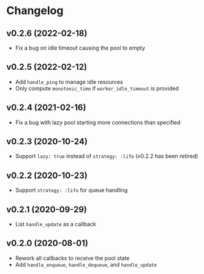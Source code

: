 # Changelog

## v0.2.6 (2022-02-18)

* Fix a bug on idle timeout causing the pool to empty

## v0.2.5 (2022-02-12)

* Add `handle_ping` to manage idle resources
* Only compute `monotonic_time` if `worker_idle_timeout` is provided

## v0.2.4 (2021-02-16)

* Fix a bug with lazy pool starting more connections than specified

## v0.2.3 (2020-10-24)

* Support `lazy: true` instead of `strategy: :lifo` (v0.2.2 has been retired)

## v0.2.2 (2020-10-23)

* Support `strategy: :lifo` for queue handling

## v0.2.1 (2020-09-29)

* List `handle_update` as a callback

## v0.2.0 (2020-08-01)

* Rework all callbacks to receive the pool state
* Add `handle_enqueue`, `handle_dequeue`, and `handle_update`
